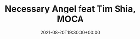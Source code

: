 ---
templateKey: event
id: 00C9FE72-8D59-AC4A-624C-9B97ACFF89F8
date: 2021-08-20T19:30:00+00:00
eventTime: '7:30pm'
title: Necessary Angel feat Tim Shia, MOCA
artist: Necessary Angel feat Tim Shia
city: Toronto
venue: MOCA
group: The Worst Pop Band Ever
---